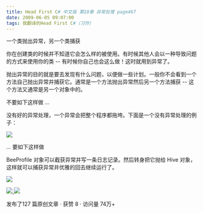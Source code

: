 ```yaml
---
title: Head First C# 中文版 第10章 异常处理 page467
date: 2009-06-05 09:07:00
tags: 我翻译的Head First C#（习作）
---
```

一个类抛出异常，另一个类捕获

  

你在创建类的时候并不知道它会怎么样的被使用。有时候其他人会以一种导致问题的方式来使用你的类  \--  有时候你自己也会这么做！这时就用到异常了。

  

抛出异常的目的就是要去发现有什么问题，以便做一些计划。一般你不会看到一个方法自己抛出异常并捕获它。通常是一个方法抛出异常然后另一个方法捕获  \--
这个方法又通常是另一个对象中的。

  

不要如下这样做  ...

  

没有好的异常处理，一个异常会把整个程序都拖垮。下面是一个没有异常处理的例子：

  

![](https://p-blog.csdn.net/images/p_blog_csdn_net/cuipengfei1/EntryImages/20090605/2009-06-05_08-51-52.jpg)

...  要如下这样做

  

BeeProfile  对象可以截获异常并写一条日志记录。然后转身把它抛给  Hive  对象，这样就可以捕获异常并优雅的回去继续运行了。

  

![](https://p-blog.csdn.net/images/p_blog_csdn_net/cuipengfei1/EntryImages/20090605/2009-06-05_09-00-00.jpg)



[ ![](https://profile.csdnimg.cn/5/2/5/3_cuipengfei1)
![](https://g.csdnimg.cn/static/user-reg-year/1x/11.png)
](https://blog.csdn.net/cuipengfei1)



发布了127 篇原创文章  ·  获赞 8  ·  访问量 74万+

